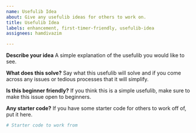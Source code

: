 ```yaml
---
name: Usefulib Idea
about: Give any usefulib ideas for others to work on.
title: Usefulib Idea
labels: enhancement, first-timer-friendly, usefulib-idea
assignees: hamdivazim

---
```


**Describe your idea**
A simple explanation of the usefulib you would like to see.

**What does this solve?**
Say what this usefulib will solve and if you come across any issues or tedious processes that it will simplify.

**Is this beginner friendly?**
If you think this is a simple usefulib, make sure to make this issue open to beginners.

**Any starter code?**
If you have some starter code for others to work off of, put it here.
```python
# Starter code to work from
```
